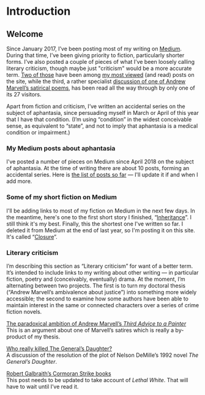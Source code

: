 # Introduction
 
## Welcome

Since January 2017, I’ve been posting most of my writing on [Medium](https://medium.com/@artkavanagh). During that time, I’ve been giving priority to fiction, particularly shorter forms. I’ve also posted a couple of pieces of what I’ve been loosely calling literary criticism, though maybe just "criticism" would be a more accurate term. [Two of those](https://medium.com/@artkavanagh/robert-galbraiths-cormoran-strike-books-7bd41682fbdc
) have been among [my most viewed](https://medium.com/@artkavanagh/who-really-killed-the-generals-daughter-6d07a25b1e19) (and read) posts on the site, while the third, a rather specialist [discussion of one of Andrew Marvell’s satirical poems](https://medium.com/@artkavanagh/the-paradoxical-ambition-of-andrew-marvells-third-advice-to-a-painter-1cdfae1018d2
), has been read all the way through by only one of its 27 visitors.


Apart from fiction and criticism, I’ve written an accidental series on the subject of aphantasia, since persuading myself in March or April of this year that I have that condition. (I’m using “condition” in the widest conceivable sense, as equivalent to “state”, and not to imply that aphantasia is a medical condition or impairment.)


### My Medium posts about aphantasia

I&apos;ve posted a number of pieces on Medium since April 2018 on the subject of aphantasia. At the time of writing there are about 10 posts, forming an accidental series. Here is [the list of posts so far](https://www.artkavanagh.ie/aphantasia-posts) &mdash; I&apos;ll update it if and when I add more.

### Some of my short fiction on Medium

I&apos;ll be adding links to most of my fiction on Medium in the next few days. In the meantime, here&apos;s one to the first short story I finished, &ldquo;[Inheritance](https://medium.com/@artkavanagh/inheritance-cb80a3e59734)&rdquo;. I still think it&apos;s my best. Finally, this the shortest one I've written so far. I deleted it from Medium at the end of last year, so I'm posting it on this site. It&apos;s called &ldquo;[Closure](https://www.artkavanagh.ie/Closure)&rdquo;.

### Literary criticism

I’m describing this section as “Literary criticism” for want of a better term. It’s intended to include links to my writing about other writing — in particular fiction, poetry and (conceivably, eventually) drama. At the moment, I’m alternating between two projects. The first is to turn my doctoral thesis (“Andrew Marvell’s ambivalence about justice”) into something more widely accessible; the second to examine how some authors have been able to maintain interest in the same or connected characters over a series of crime fiction novels.

[The paradoxical ambition of Andrew Marvell’s <cite>Third Advice to a Painter</cite>](https://www.artkavanagh.ie/Paradoxical-ambition/)  
This is an argument about one of Marvell’s satires which is really a by-product of my thesis.

[Who really killed The General’s Daughter?](https://medium.com/p/6d07a25b1e19/)  
A discussion of the resolution of the plot of Nelson DeMille’s 1992 novel <cite>The General’s Daughter</cite>.

[Robert Galbraith’s Cormoran Strike books](https://medium.com/p/7bd41682fbdc/)  
This post needs to be updated to take account of <cite>Lethal White</cite>. That will have to wait until I’ve read it.  


